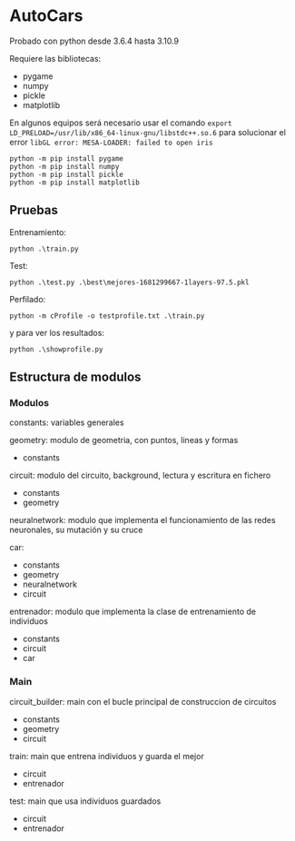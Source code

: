 

# AutoCars

Probado con python desde 3.6.4 hasta 3.10.9

Requiere las bibliotecas:
- pygame
- numpy
- pickle
- matplotlib

En algunos equipos será necesario usar el comando 
```export LD_PRELOAD=/usr/lib/x86_64-linux-gnu/libstdc++.so.6```
para solucionar el error
```libGL error: MESA-LOADER: failed to open iris```

```
python -m pip install pygame
python -m pip install numpy
python -m pip install pickle
python -m pip install matplotlib
```

## Pruebas

Entrenamiento:
```
python .\train.py
```

Test:
```
python .\test.py .\best\mejores-1681299667-1layers-97.5.pkl
```

Perfilado:
```
python -m cProfile -o testprofile.txt .\train.py
```
y para ver los resultados:
```
python .\showprofile.py
```

## Estructura de modulos

### Modulos

constants: variables generales

geometry: modulo de geometria, con puntos, lineas y formas
- constants

circuit: modulo del circuito, background, lectura y escritura en fichero
- constants
- geometry

neuralnetwork: modulo que implementa el funcionamiento de las redes neuronales, su mutación y su cruce

car: 
- constants
- geometry
- neuralnetwork
- circuit

entrenador: modulo que implementa la clase de entrenamiento de individuos
- constants
- circuit
- car


### Main

circuit_builder: main con el bucle principal de construccion de circuitos
- constants
- geometry
- circuit

train: main que entrena individuos y guarda el mejor
- circuit
- entrenador

test: main que usa individuos guardados
- circuit
- entrenador

